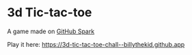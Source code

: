 # 3d Tic-tac-toe

A game made on [GitHub Spark](https://github.com/spark)

Play it here: https://3d-tic-tac-toe-chall--billythekid.github.app